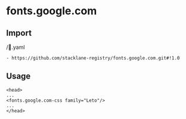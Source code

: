 # fonts.google.com

## Import

/🔌.yaml

```
- https://github.com/stacklane-registry/fonts.google.com.git#!1.0
```

## Usage

```
<head>
...
<fonts.google.com-css family="Leto"/>
...
</head>
```
